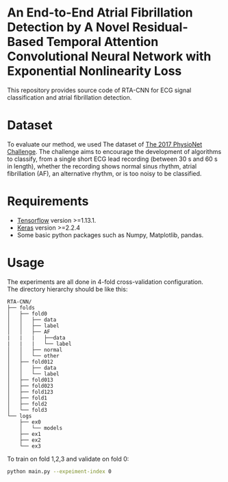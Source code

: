 # An End-to-End Atrial Fibrillation Detection by A Novel Residual-Based Temporal Attention Convolutional Neural Network with Exponential Nonlinearity Loss
This repository provides source code of RTA-CNN for ECG signal classification and atrial fibrillation detection.


# Dataset
To evaluate our method, we used The dataset of [The 2017 PhysioNet Challenge][data_link]. The challenge aims to encourage the development of algorithms to classify, from a single short ECG lead recording (between 30 s and 60 s in length), whether the recording shows normal sinus rhythm, atrial fibrillation (AF), an alternative rhythm, or is too noisy to be classified.


# Requirements
* [Tensorflow][tensorflow_link] version >=1.13.1.
* [Keras][keras_link] version >=2.2.4
* Some basic python packages such as Numpy, Matplotlib, pandas.

[data_link]:https://physionet.org/content/challenge-2017/1.0.0/
[tensorflow_link]:https://www.tensorflow.org/
[keras_link]:https://keras.io/

# Usage
The experiments are all done in 4-fold cross-validation configuration.  
The directory hierarchy should be like this:  

    RTA-CNN/
    ├── folds
    │   ├── fold0
    │   │   ├── data
    │   │   ├── label
    │   │   ├── AF
    |   |   |   ├──data
    |   |   |   └── label
    │   │   ├── normal
    │   │   └── other
    │   ├── fold012
    │   │   ├── data
    │   │   └── label
    │   ├── fold013
    │   ├── fold023
    │   ├── fold123
    │   ├── fold1
    │   ├── fold2
    │   └── fold3
    └── logs
        ├── ex0
        │   └── models
        ├── ex1
        ├── ex2
        └── ex3

To train on fold 1,2,3 and validate on fold 0:  
```bash
python main.py --expeiment-index 0
```
